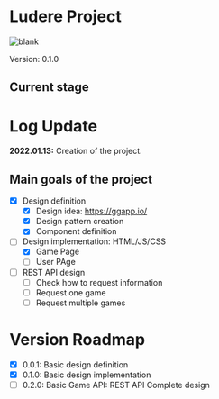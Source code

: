 # Ludere Project 
![blank](https://img.shields.io/badge/version-0.0.1-green)

Version: 0.1.0

## Current stage


# Log Update
**2022.01.13:** Creation of the project. 

## Main goals of the project
- [x] Design definition
  - [x] Design idea: https://ggapp.io/
  - [x] Design pattern creation
  - [x] Component definition
- [ ] Design implementation: HTML/JS/CSS
  - [x] Game Page
  - [ ] User PAge
- [ ] REST API design
  - [ ] Check how to request information
  - [ ] Request one game
  - [ ] Request multiple games

# Version Roadmap 
- [x] 0.0.1: Basic design definition
- [x] 0.1.0: Basic design implementation
- [ ] 0.2.0: Basic Game API: REST API Complete design 
